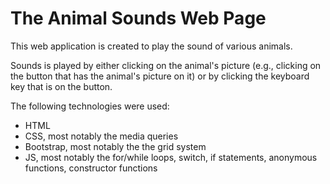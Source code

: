 <h1> The Animal Sounds Web Page </h1>
<p> This web application is created to play the sound of various animals. </p>
<p> Sounds is played by either clicking on the animal's picture (e.g., clicking on the button that has the animal's picture on it) or by clicking the keyboard key that is on the button. </p>
<p> The following technologies were used: </p>
<ul>
<li>HTML</li>
<li>CSS, most notably the media queries </li>
<li>Bootstrap, most notably the the grid system</li>
<li>JS, most notably the for/while loops, switch, if statements, anonymous functions, constructor functions </li>
</ul>








